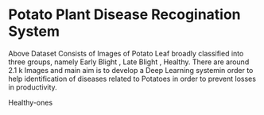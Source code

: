 # Potato Plant Disease Recogination System

Above Dataset Consists of Images of Potato Leaf broadly classified into three groups, namely Early Blight , Late Blight , Healthy.
There are around 2.1 k Images and main aim is to develop a Deep Learning systemin order to help identification of diseases related to Potatoes in order to prevent losses in productivity.

















Healthy-ones

